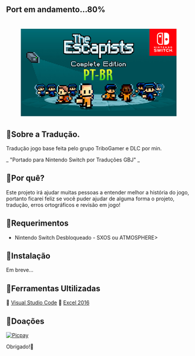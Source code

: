 ## Port em andamento...80%

<h1 align="center"><figure>
  <img src="the-escapists-complete-edition.png">
</figure></h1>

## :small_blue_diamond:Sobre a Tradução.

Tradução jogo base feita pelo grupo TriboGamer e DLC por min.

_ "Portado para Nintendo Switch por Traduções GBJ" _

## :small_blue_diamond:Por quê?

Este projeto irá ajudar muitas pessoas a entender melhor a história do jogo, portanto ficarei feliz se você puder ajudar de alguma forma o projeto, tradução, erros ortográficos e revisão em jogo!

## :small_blue_diamond:Requerimentos

- Nintendo Switch Desbloqueado - SXOS ou ATMOSPHERE>

## :small_blue_diamond:Instalação

Em breve...

## :small_blue_diamond:Ferramentas Ultilizadas

:link: [Visual Studio Code](https://code.visualstudio.com)
:link: [Excel 2016](https://www.office.com/?omkt=pt-br)

## :small_blue_diamond:Doações

[![Picpay](https://i.ibb.co/cYcsCnZ/hhhh.png)](https://picpay.me/gilsongbj)

Obrigado!:wave:
